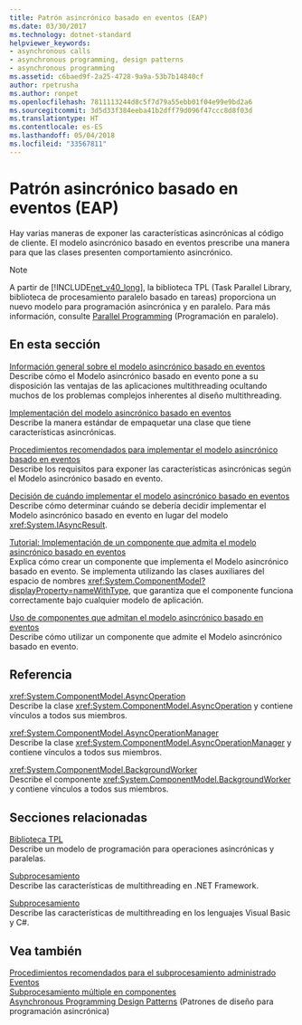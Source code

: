 ```yaml
---
title: Patrón asincrónico basado en eventos (EAP)
ms.date: 03/30/2017
ms.technology: dotnet-standard
helpviewer_keywords:
- asynchronous calls
- asynchronous programming, design patterns
- asynchronous programming
ms.assetid: c6baed9f-2a25-4728-9a9a-53b7b14840cf
author: rpetrusha
ms.author: ronpet
ms.openlocfilehash: 7811113244d8c5f7d79a55ebb01f04e99e9bd2a6
ms.sourcegitcommit: 3d5d33f384eeba41b2dff79d096f47ccc8d8f03d
ms.translationtype: HT
ms.contentlocale: es-ES
ms.lasthandoff: 05/04/2018
ms.locfileid: "33567811"
---
```

# <a name="event-based-asynchronous-pattern-eap"></a>Patrón asincrónico basado en eventos (EAP)
Hay varias maneras de exponer las características asincrónicas al código de cliente. El modelo asincrónico basado en eventos prescribe una manera para que las clases presenten comportamiento asincrónico.  
  
> [!NOTE]
>  A partir de [!INCLUDE[net_v40_long](../../../includes/net-v40-long-md.md)], la biblioteca TPL (Task Parallel Library, biblioteca de procesamiento paralelo basado en tareas) proporciona un nuevo modelo para programación asincrónica y en paralelo. Para más información, consulte [Parallel Programming](../../../docs/standard/parallel-programming/index.md) (Programación en paralelo).  
  
## <a name="in-this-section"></a>En esta sección  
 [Información general sobre el modelo asincrónico basado en eventos](../../../docs/standard/asynchronous-programming-patterns/event-based-asynchronous-pattern-overview.md)  
 Describe cómo el Modelo asincrónico basado en evento pone a su disposición las ventajas de las aplicaciones multithreading ocultando muchos de los problemas complejos inherentes al diseño multithreading.  
  
 [Implementación del modelo asincrónico basado en eventos](../../../docs/standard/asynchronous-programming-patterns/implementing-the-event-based-asynchronous-pattern.md)  
 Describe la manera estándar de empaquetar una clase que tiene características asincrónicas.  
  
 [Procedimientos recomendados para implementar el modelo asincrónico basado en eventos](../../../docs/standard/asynchronous-programming-patterns/best-practices-for-implementing-the-event-based-asynchronous-pattern.md)  
 Describe los requisitos para exponer las características asincrónicas según el Modelo asincrónico basado en evento.  
  
 [Decisión de cuándo implementar el modelo asincrónico basado en eventos](../../../docs/standard/asynchronous-programming-patterns/deciding-when-to-implement-the-event-based-asynchronous-pattern.md)  
 Describe cómo determinar cuándo se debería decidir implementar el Modelo asincrónico basado en evento en lugar del modelo <xref:System.IAsyncResult>.  
  
 [Tutorial: Implementación de un componente que admita el modelo asincrónico basado en eventos](../../../docs/standard/asynchronous-programming-patterns/component-that-supports-the-event-based-asynchronous-pattern.md)  
 Explica cómo crear un componente que implementa el Modelo asincrónico basado en evento. Se implementa utilizando las clases auxiliares del espacio de nombres <xref:System.ComponentModel?displayProperty=nameWithType>, que garantiza que el componente funciona correctamente bajo cualquier modelo de aplicación.  
  
 [Uso de componentes que admitan el modelo asincrónico basado en eventos](../../../docs/standard/asynchronous-programming-patterns/how-to-use-components-that-support-the-event-based-asynchronous-pattern.md)  
 Describe cómo utilizar un componente que admite el Modelo asincrónico basado en evento.  
  
## <a name="reference"></a>Referencia  
 <xref:System.ComponentModel.AsyncOperation>  
 Describe la clase <xref:System.ComponentModel.AsyncOperation> y contiene vínculos a todos sus miembros.  
  
 <xref:System.ComponentModel.AsyncOperationManager>  
 Describe la clase <xref:System.ComponentModel.AsyncOperationManager> y contiene vínculos a todos sus miembros.  
  
 <xref:System.ComponentModel.BackgroundWorker>  
 Describe el componente <xref:System.ComponentModel.BackgroundWorker> y contiene vínculos a todos sus miembros.  
  
## <a name="related-sections"></a>Secciones relacionadas  
 [Biblioteca TPL](../../../docs/standard/parallel-programming/task-parallel-library-tpl.md)  
 Describe un modelo de programación para operaciones asincrónicas y paralelas.  
  
 [Subprocesamiento](../../../docs/standard/threading/index.md)  
 Describe las características de multithreading en .NET Framework.  
  
 [Subprocesamiento](https://msdn.microsoft.com/library/552f6c68-dbdb-4327-ae36-32cf9063d88c)  
 Describe las características de multithreading en los lenguajes Visual Basic y C#.  
  
## <a name="see-also"></a>Vea también  
 [Procedimientos recomendados para el subprocesamiento administrado](../../../docs/standard/threading/managed-threading-best-practices.md)  
 [Eventos](../../../docs/standard/events/index.md)  
 [Subprocesamiento múltiple en componentes](https://msdn.microsoft.com/library/2fc31e68-fb71-4544-b654-0ce720478779)  
 [Asynchronous Programming Design Patterns](../../../docs/standard/asynchronous-programming-patterns/event-based-asynchronous-pattern-eap.md) (Patrones de diseño para programación asincrónica)
